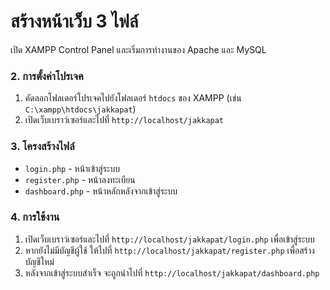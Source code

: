 # สร้างหน้าเว็บ 3 ไฟล์
เปิด XAMPP Control Panel และเริ่มการทำงานของ Apache และ MySQL

### 2. การตั้งค่าโปรเจค
1. คัดลอกโฟลเดอร์โปรเจคไปยังโฟลเดอร์ `htdocs` ของ XAMPP (เช่น `C:\xampp\htdocs\jakkapat`)
2. เปิดเว็บเบราว์เซอร์และไปที่ `http://localhost/jakkapat`

### 3. โครงสร้างไฟล์
- `login.php` - หน้าเข้าสู่ระบบ
- `register.php` - หน้าลงทะเบียน
- `dashboard.php` - หน้าหลักหลังจากเข้าสู่ระบบ

### 4. การใช้งาน
1. เปิดเว็บเบราว์เซอร์และไปที่ `http://localhost/jakkapat/login.php` เพื่อเข้าสู่ระบบ
2. หากยังไม่มีบัญชีผู้ใช้ ให้ไปที่ `http://localhost/jakkapat/register.php` เพื่อสร้างบัญชีใหม่
3. หลังจากเข้าสู่ระบบสำเร็จ จะถูกนำไปที่ `http://localhost/jakkapat/dashboard.php`

